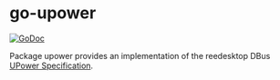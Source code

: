 # go-upower

[![GoDoc](https://godoc.org/github.com/TheCreeper/go-upower?status.svg)](https://godoc.org/github.com/TheCreeper/go-upower)

Package upower provides an implementation of the reedesktop DBus
[UPower Specification](http://upower.freedesktop.org).